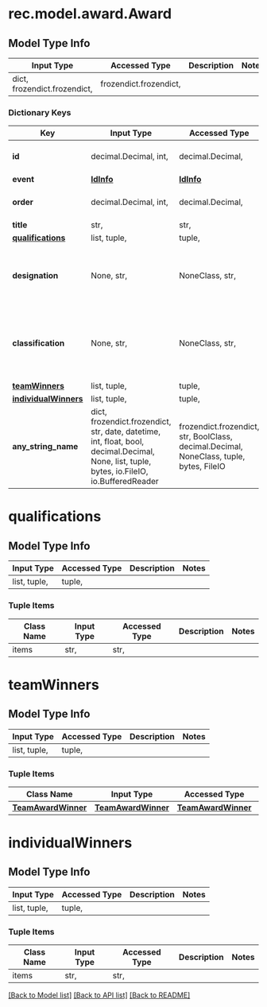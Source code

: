 # rec.model.award.Award

## Model Type Info
Input Type | Accessed Type | Description | Notes
------------ | ------------- | ------------- | -------------
dict, frozendict.frozendict,  | frozendict.frozendict,  |  | 

### Dictionary Keys
Key | Input Type | Accessed Type | Description | Notes
------------ | ------------- | ------------- | ------------- | -------------
**id** | decimal.Decimal, int,  | decimal.Decimal,  |  | [optional] value must be a 32 bit integer
**event** | [**IdInfo**](IdInfo.md) | [**IdInfo**](IdInfo.md) |  | [optional] 
**order** | decimal.Decimal, int,  | decimal.Decimal,  |  | [optional] value must be a 32 bit integer
**title** | str,  | str,  |  | [optional] 
**[qualifications](#qualifications)** | list, tuple,  | tuple,  |  | [optional] 
**designation** | None, str,  | NoneClass, str,  | Some awards are given out per tournament or division | [optional] must be one of ["tournament", "division", ] 
**classification** | None, str,  | NoneClass, str,  |  | [optional] must be one of ["champion", "finalist", "semifinalist", "quarterfinalist", ] 
**[teamWinners](#teamWinners)** | list, tuple,  | tuple,  |  | [optional] 
**[individualWinners](#individualWinners)** | list, tuple,  | tuple,  |  | [optional] 
**any_string_name** | dict, frozendict.frozendict, str, date, datetime, int, float, bool, decimal.Decimal, None, list, tuple, bytes, io.FileIO, io.BufferedReader | frozendict.frozendict, str, BoolClass, decimal.Decimal, NoneClass, tuple, bytes, FileIO | any string name can be used but the value must be the correct type | [optional]

# qualifications

## Model Type Info
Input Type | Accessed Type | Description | Notes
------------ | ------------- | ------------- | -------------
list, tuple,  | tuple,  |  | 

### Tuple Items
Class Name | Input Type | Accessed Type | Description | Notes
------------- | ------------- | ------------- | ------------- | -------------
items | str,  | str,  |  | 

# teamWinners

## Model Type Info
Input Type | Accessed Type | Description | Notes
------------ | ------------- | ------------- | -------------
list, tuple,  | tuple,  |  | 

### Tuple Items
Class Name | Input Type | Accessed Type | Description | Notes
------------- | ------------- | ------------- | ------------- | -------------
[**TeamAwardWinner**](TeamAwardWinner.md) | [**TeamAwardWinner**](TeamAwardWinner.md) | [**TeamAwardWinner**](TeamAwardWinner.md) |  | 

# individualWinners

## Model Type Info
Input Type | Accessed Type | Description | Notes
------------ | ------------- | ------------- | -------------
list, tuple,  | tuple,  |  | 

### Tuple Items
Class Name | Input Type | Accessed Type | Description | Notes
------------- | ------------- | ------------- | ------------- | -------------
items | str,  | str,  |  | 

[[Back to Model list]](../../README.md#documentation-for-models) [[Back to API list]](../../README.md#documentation-for-api-endpoints) [[Back to README]](../../README.md)

